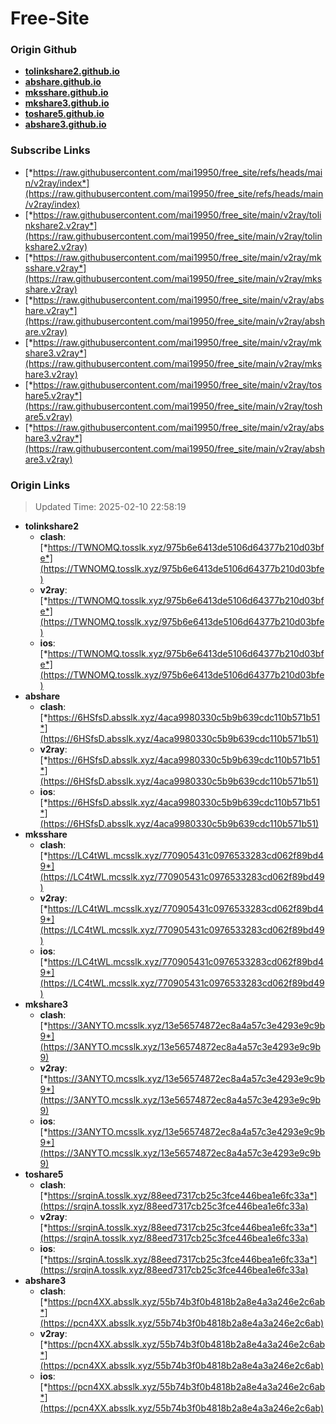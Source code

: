 # Free-Site

### Origin Github

- [**tolinkshare2.github.io**](https://github.com/tolinkshare2/tolinkshare2.github.io)
- [**abshare.github.io**](https://github.com/abshare/abshare.github.io)
- [**mksshare.github.io**](https://github.com/mksshare/mksshare.github.io)
- [**mkshare3.github.io**](https://github.com/mkshare3/mkshare3.github.io)
- [**toshare5.github.io**](https://github.com/toshare5/toshare5.github.io)
- [**abshare3.github.io**](https://github.com/abshare3/abshare3.github.io)

### Subscribe Links

- [*https://raw.githubusercontent.com/mai19950/free_site/refs/heads/main/v2ray/index*](https://raw.githubusercontent.com/mai19950/free_site/refs/heads/main/v2ray/index)
- [*https://raw.githubusercontent.com/mai19950/free_site/main/v2ray/tolinkshare2.v2ray*](https://raw.githubusercontent.com/mai19950/free_site/main/v2ray/tolinkshare2.v2ray)
- [*https://raw.githubusercontent.com/mai19950/free_site/main/v2ray/mksshare.v2ray*](https://raw.githubusercontent.com/mai19950/free_site/main/v2ray/mksshare.v2ray)
- [*https://raw.githubusercontent.com/mai19950/free_site/main/v2ray/abshare.v2ray*](https://raw.githubusercontent.com/mai19950/free_site/main/v2ray/abshare.v2ray)
- [*https://raw.githubusercontent.com/mai19950/free_site/main/v2ray/mkshare3.v2ray*](https://raw.githubusercontent.com/mai19950/free_site/main/v2ray/mkshare3.v2ray)
- [*https://raw.githubusercontent.com/mai19950/free_site/main/v2ray/toshare5.v2ray*](https://raw.githubusercontent.com/mai19950/free_site/main/v2ray/toshare5.v2ray)
- [*https://raw.githubusercontent.com/mai19950/free_site/main/v2ray/abshare3.v2ray*](https://raw.githubusercontent.com/mai19950/free_site/main/v2ray/abshare3.v2ray)

### Origin Links

> Updated Time: 2025-02-10 22:58:19

- **tolinkshare2**
  - **clash**: [*https://TWNOMQ.tosslk.xyz/975b6e6413de5106d64377b210d03bfe*](https://TWNOMQ.tosslk.xyz/975b6e6413de5106d64377b210d03bfe)
  - **v2ray**: [*https://TWNOMQ.tosslk.xyz/975b6e6413de5106d64377b210d03bfe*](https://TWNOMQ.tosslk.xyz/975b6e6413de5106d64377b210d03bfe)
  - **ios**: [*https://TWNOMQ.tosslk.xyz/975b6e6413de5106d64377b210d03bfe*](https://TWNOMQ.tosslk.xyz/975b6e6413de5106d64377b210d03bfe)
- **abshare**
  - **clash**: [*https://6HSfsD.absslk.xyz/4aca9980330c5b9b639cdc110b571b51*](https://6HSfsD.absslk.xyz/4aca9980330c5b9b639cdc110b571b51)
  - **v2ray**: [*https://6HSfsD.absslk.xyz/4aca9980330c5b9b639cdc110b571b51*](https://6HSfsD.absslk.xyz/4aca9980330c5b9b639cdc110b571b51)
  - **ios**: [*https://6HSfsD.absslk.xyz/4aca9980330c5b9b639cdc110b571b51*](https://6HSfsD.absslk.xyz/4aca9980330c5b9b639cdc110b571b51)
- **mksshare**
  - **clash**: [*https://LC4tWL.mcsslk.xyz/770905431c0976533283cd062f89bd49*](https://LC4tWL.mcsslk.xyz/770905431c0976533283cd062f89bd49)
  - **v2ray**: [*https://LC4tWL.mcsslk.xyz/770905431c0976533283cd062f89bd49*](https://LC4tWL.mcsslk.xyz/770905431c0976533283cd062f89bd49)
  - **ios**: [*https://LC4tWL.mcsslk.xyz/770905431c0976533283cd062f89bd49*](https://LC4tWL.mcsslk.xyz/770905431c0976533283cd062f89bd49)
- **mkshare3**
  - **clash**: [*https://3ANYTO.mcsslk.xyz/13e56574872ec8a4a57c3e4293e9c9b9*](https://3ANYTO.mcsslk.xyz/13e56574872ec8a4a57c3e4293e9c9b9)
  - **v2ray**: [*https://3ANYTO.mcsslk.xyz/13e56574872ec8a4a57c3e4293e9c9b9*](https://3ANYTO.mcsslk.xyz/13e56574872ec8a4a57c3e4293e9c9b9)
  - **ios**: [*https://3ANYTO.mcsslk.xyz/13e56574872ec8a4a57c3e4293e9c9b9*](https://3ANYTO.mcsslk.xyz/13e56574872ec8a4a57c3e4293e9c9b9)
- **toshare5**
  - **clash**: [*https://srqinA.tosslk.xyz/88eed7317cb25c3fce446bea1e6fc33a*](https://srqinA.tosslk.xyz/88eed7317cb25c3fce446bea1e6fc33a)
  - **v2ray**: [*https://srqinA.tosslk.xyz/88eed7317cb25c3fce446bea1e6fc33a*](https://srqinA.tosslk.xyz/88eed7317cb25c3fce446bea1e6fc33a)
  - **ios**: [*https://srqinA.tosslk.xyz/88eed7317cb25c3fce446bea1e6fc33a*](https://srqinA.tosslk.xyz/88eed7317cb25c3fce446bea1e6fc33a)
- **abshare3**
  - **clash**: [*https://pcn4XX.absslk.xyz/55b74b3f0b4818b2a8e4a3a246e2c6ab*](https://pcn4XX.absslk.xyz/55b74b3f0b4818b2a8e4a3a246e2c6ab)
  - **v2ray**: [*https://pcn4XX.absslk.xyz/55b74b3f0b4818b2a8e4a3a246e2c6ab*](https://pcn4XX.absslk.xyz/55b74b3f0b4818b2a8e4a3a246e2c6ab)
  - **ios**: [*https://pcn4XX.absslk.xyz/55b74b3f0b4818b2a8e4a3a246e2c6ab*](https://pcn4XX.absslk.xyz/55b74b3f0b4818b2a8e4a3a246e2c6ab)
